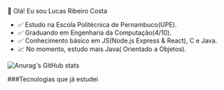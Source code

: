   🎇 Olá! Eu sou Lucas Ribeiro Costa

- ✅ Estudo na Escola Politécnica de Pernambuco(UPE).
- ✅ Graduando em Engenharia da Computação(4/10).
- ✅ Conhecimento básico em JS(Node.js Express & React), C e Java.
- 📈 No momento, estudo mais Java( Orientado a Objetos).

![Anurag's GitHub stats](https://github-readme-stats.vercel.app/api?username=Lucasrc22&show_icons=true&theme=radical)

###Tecnologias que já estudei


  
  
